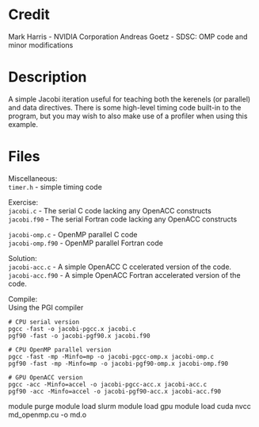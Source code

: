 # Credit
Mark Harris - NVIDIA Corporation
Andreas Goetz - SDSC: OMP code and minor modifications

# Description
A simple Jacobi iteration useful for teaching both the kerenels (or parallel) 
and data directives. There is some high-level timing code built-in to the 
program, but you may wish to also make use of a profiler when using this
example.

# Files

Miscellaneous:  
`timer.h` - simple timing code

Exercise:  
`jacobi.c`   - The serial C code lacking any OpenACC constructs  
`jacobi.f90` - The serial Fortran code lacking any OpenACC constructs  

`jacobi-omp.c`   - OpenMP parallel C code  
`jacobi-omp.f90` - OpenMP parallel Fortran code

Solution:  
`jacobi-acc.c` - A simple OpenACC C ccelerated version of the code.
`jacobi-acc.f90` - A simple OpenACC Fortran accelerated version of the code.

Compile:  
Using the PGI compiler

    # CPU serial version
    pgcc -fast -o jacobi-pgcc.x jacobi.c
    pgf90 -fast -o jacobi-pgf90.x jacobi.f90

    # CPU OpenMP parallel version
    pgcc -fast -mp -Minfo=mp -o jacobi-pgcc-omp.x jacobi-omp.c
    pgf90 -fast -mp -Minfo=mp -o jacobi-pgf90-omp.x jacobi-omp.f90

    # GPU OpenACC version
    pgcc -acc -Minfo=accel -o jacobi-pgcc-acc.x jacobi-acc.c
    pgf90 -acc -Minfo=accel -o jacobi-pgf90-acc.x jacobi-acc.f90


module purge
module load slurm
module load gpu
module load cuda
nvcc md_openmp.cu -o md.o

